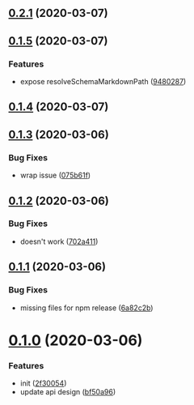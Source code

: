 ## [0.2.1](https://github.com/rich-lab/json-schema-2-markdown/compare/v0.1.5...v0.2.1) (2020-03-07)



## [0.1.5](https://github.com/rich-lab/json-schema-2-markdown/compare/v0.1.4...v0.1.5) (2020-03-07)


### Features

* expose resolveSchemaMarkdownPath ([9480287](https://github.com/rich-lab/json-schema-2-markdown/commit/9480287d1b66cb3a8279c97892d512c890853c0f))



## [0.1.4](https://github.com/rich-lab/json-schema-2-markdown/compare/v0.1.3...v0.1.4) (2020-03-07)



## [0.1.3](https://github.com/rich-lab/json-schema-2-markdown/compare/v0.1.2...v0.1.3) (2020-03-06)


### Bug Fixes

* wrap issue ([075b61f](https://github.com/rich-lab/json-schema-2-markdown/commit/075b61f54696814877ed216f7e9c4d8df0ebf7ce))



## [0.1.2](https://github.com/rich-lab/json-schema-2-markdown/compare/v0.1.1...v0.1.2) (2020-03-06)


### Bug Fixes

* doesn't work ([702a411](https://github.com/rich-lab/json-schema-2-markdown/commit/702a41196c2dddd41ccebfdab4cbe0074d987549))



## [0.1.1](https://github.com/rich-lab/json-schema-2-markdown/compare/v0.1.0...v0.1.1) (2020-03-06)


### Bug Fixes

* missing files for npm release ([6a82c2b](https://github.com/rich-lab/json-schema-2-markdown/commit/6a82c2b6175a54689d8dcd5edd70e9183b7f5c97))



# [0.1.0](https://github.com/rich-lab/json-schema-2-markdown/compare/2f300544e962a3f37415178df200711ffea6e8a6...v0.1.0) (2020-03-06)


### Features

* init ([2f30054](https://github.com/rich-lab/json-schema-2-markdown/commit/2f300544e962a3f37415178df200711ffea6e8a6))
* update api design ([bf50a96](https://github.com/rich-lab/json-schema-2-markdown/commit/bf50a965ddb6d97bb644f7c88b26ef43afad2ecc))



